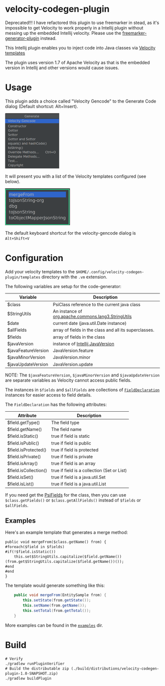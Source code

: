 # velocity-codegen-plugin

Deprecated!!!
I have refactored this plugin to use freemarker in stead, as it's impossible to get 
Velocity to work properly in a Intellij plugin without messing up the embedded Intellij velocity.
Please use the [freemarker-generator-plugin](https://github.com/pehrs/freemarker-generator-plugin) instead.

This Intellij plugin enables you to inject code into 
Java classes via <a href="https://velocity.apache.org/engine/1.7/">Velocity templates</a>

The plugin uses version 1.7 of Apache Velocity as that is the embedded 
version in Intellij and other versions would cause issues.

# Usage

This plugin adds a choice called "Velocity Gencode" 
to the Generate Code dialog (Default shortcut: Alt+Insert).

<img title="Generate Code dialog" src="./assets/generate-code-dialog.png" alt="Generate Code Dialog" height="180"/>

It will present you with a list of the Velocity templates configured (see below).

<img title="Velocity Gencode dialog" src="./assets/velocity-gencode-dialog.png" alt="Velocity Gencode Dialog" height="120"/>

The default keyboard shortcut for the velocity-gencode dialog is `Alt+Shift+V`

# Configuration

Add your velocity templates to the 
`$HOME/.config/velocity-codegen-plugin/templates` 
directory with the `.vm` extension.

The following variables are setup for the code-generator:

| Variable            | Description                                                                                                                                                          |
|---------------------|----------------------------------------------------------------------------------------------------------------------------------------------------------------------|
| $class              | PsiClass reference to the current java class                                                                                                                         |
| $StringUtils        | An instance of  <a href="https://commons.apache.org/proper/commons-lang/apidocs/org/apache/commons/lang3/StringUtils.html">org.apache.commons.lang3.StringUtils</a>  |
| $date               | current date (java.util.Date instance)                                                                                                                               |
| $allFields          | array of fields in the class and all its superclasses.                                                                                                               |
| $fields             | array of fields in the class                                                                                                                                         |
| $javaVersion        | instance of <a href="https://github.com/JetBrains/intellij-community/blob/master/platform/util/src/com/intellij/util/lang/JavaVersion.java">Intellij JavaVersion</a> | 
| $javaFeatureVersion | JavaVersion.feature                                                                                                                                                  |
| $javaMinorVersion   | JavaVersion.minor                                                                                                                                                    |                                                                                                                                                   |
| $javaUpdateVersion  | JavaVersion.update                                                                                                                                                   |

NOTE: The `$javaFeatureVersion`, `$javaMinorVersion` and `$javaUpdateVersion` 
are separate variables as Velocity cannot access public fields.

The instances in `$fields` and `$allFields` are collections 
of [`FieldDeclaration`](./src/main/java/com/pehrs/velocitycodegenplugin/FieldDeclaration.java) instances
for easier access to field details. 

The `FieldDeclaration` has the following attributes:

| Attribute | Description |
|-----------|-------------|
| $field.getType() | The field type |
| $field.getName() | The field name | 
| $field.isStatic() | true if field is static |
| $field.isPublic() | true if field is public |
| $field.isProtected() | true if field is protected |
| $field.isPrivate() | true if field is private |
| $field.isArray() | true if field is an array |
| $field.isCollection() | true if field is a collection (Set or List) |
| $field.isSet() | true if field is a java.util.Set |
| $field.isList() | true if field is a java.util.List |



If you need get the [PsiFields](https://github.com/JetBrains/intellij-community/blob/master/java/java-psi-api/src/com/intellij/psi/PsiField.java) 
for the class, then you can use
`$class.getFields()` or `$class.getAllFields()` instead of `$fields` or `$allFields`.

## Examples

Here's an example template that generates a merge method:
```velocity
public void mergeFrom($class.getName() from) {
#foreach($field in $fields)
#if(!$field.isStatic())
    this.set$StringUtils.capitalize($field.getName())(from.get$StringUtils.capitalize($field.getName())());
#end
#end
}
```
The template would generate something like this:
```java
    public void mergeFrom(EntitySample from) {
        this.setState(from.getState());
        this.setName(from.getName());
        this.setTotal(from.getTotal());
    }
```

More examples can be found in the [`examples`](./examples) dir.

# Build

```shell
# Verify
./gradlew runPluginVerifier
# Build the distributable zip (./build/distributions/velocity-codegen-plugin-1.0-SNAPSHOT.zip)
./gradlew buildPlugin
```

